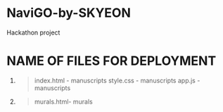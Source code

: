 # NaviGO-by-SKYEON
Hackathon project 

# NAME OF FILES FOR DEPLOYMENT
1) >index.html - manuscripts
   >style.css - manuscripts
   > app.js - manuscripts
2) >murals.html- murals
   >
